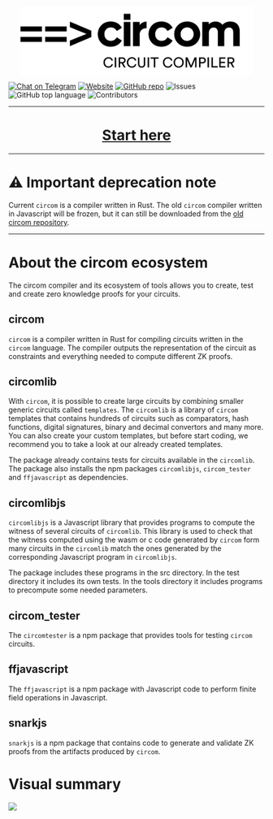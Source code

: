 <div align="center">
<img src="circom-logo-black.png" width="460px" align="center"/>
</div>

[![Chat on Telegram][ico-telegram]][link-telegram]
[![Website][ico-website]][link-website]
[![GitHub repo][ico-github]][link-github]
![Issues](https://img.shields.io/github/issues-raw/iden3/circom?color=blue)
![GitHub top language](https://img.shields.io/github/languages/top/iden3/circom)
![Contributors](https://img.shields.io/github/contributors-anon/iden3/circom?color=blue)

[ico-website]: https://img.shields.io/website?up_color=blue&up_message=circom&url=https%3A%2F%2Fiden3.io%2Fcircom
[ico-telegram]: https://img.shields.io/badge/@iden3-2CA5E0.svg?style=flat-square&logo=telegram&label=Telegram
[ico-github]: https://img.shields.io/github/last-commit/iden3/circom?color=blue

[link-website]: https://iden3.io/circom
[link-telegram]: https://t.me/iden3io
[link-github]: https://github.com/iden3/circom

---

# <div align="center"><b>[Start here](https://iden3.github.io/circom/getting-started/installation/)</b></div>

---

# &#9888; Important deprecation note

Current `circom` is a compiler written in Rust. The old `circom` compiler written in Javascript will be frozen, but it can still be downloaded from the [old circom repository](https://github.com/iden3/circom_old).

---

# About the circom ecosystem

The circom compiler and its ecosystem of tools allows you to create, test and create zero knowledge proofs for your circuits.

## circom

`circom` is a compiler written in Rust for compiling circuits written in the `circom` language.
The compiler outputs the representation of the circuit as constraints and everything needed to compute different ZK proofs. 

## circomlib

With `circom`, it is possible to create large circuits by combining smaller generic circuits called `templates`. The `circomlib` is a library of `circom` templates that contains hundreds of circuits such as comparators, hash functions, digital signatures, binary and decimal convertors and many more. You can also create your custom templates, but before start coding, we recommend you to take a look at our already created templates.

The package already contains tests for circuits available in the `circomlib`.
The package also installs the npm packages `circomlibjs`, `circom_tester` and `ffjavascript` as dependencies.

## circomlibjs

`circomlibjs` is a Javascript library that provides programs to compute the witness of several circuits of `circomlib`.
This library is used to check that the witness computed 
using the wasm or c code generated by `circom` form many circuits in the `circomlib` match the ones generated by the corresponding Javascript program in `circomlibjs`.

The package includes these programs in the src directory. In the 
test directory it includes its own tests. In the tools directory it includes programs to precompute some needed parameters.

## circom_tester

The `circomtester` is a npm package that provides tools for testing `circom` circuits.

## ffjavascript

The `ffjavascript` is a npm package with Javascript code to perform finite field operations in Javascript. 

## snarkjs

`snarkjs` is a npm package that contains code to generate and validate ZK proofs from the artifacts produced by `circom`. 

# Visual summary <a id="visual-summary"></a>

![](https://gblobscdn.gitbook.com/assets%2F-MDt-cjMfCLyy351MraT%2F-ME35kSLplV3Z39JJsLE%2F-ME37Q2MlDc67k0-jzQS%2Fcircomsnarkjs.png?alt=media&token=4b1b1c11-a1d4-4048-8c3a-0c7b02f4930a)

